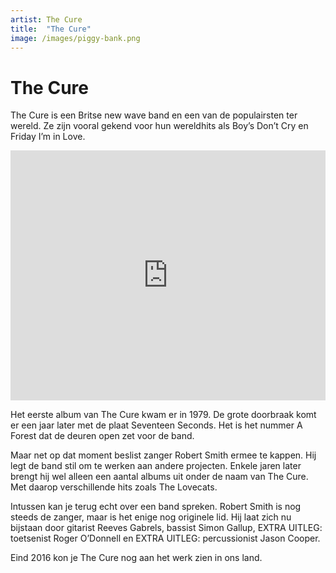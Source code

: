 ```yaml
---
artist: The Cure
title:  "The Cure"
image: /images/piggy-bank.png
---
```


# The Cure

<span class="lead">The Cure is een Britse new wave band en een van de populairsten ter wereld. Ze zijn vooral gekend voor hun wereldhits als Boy’s Don’t Cry en Friday I’m in Love.</span>

<iframe width="100%" height="400" src="https://www.youtube.com/embed/UmFFTkjs-O0" frameborder="0" allowfullscreen></iframe>

Het eerste album van <span class="engels">The Cure</span> kwam er in 1979. De grote doorbraak komt er een jaar later met de plaat <span class="engels">Seventeen Seconds</span>. Het is het nummer <span class="engels">A Forest</span> dat de deuren open zet voor de band. Maar net op dat moment beslist zanger Robert Smith ermee te kappen. Hij legt de band stil om te werken aan andere projecten. Enkele jaren later brengt hij wel alleen een aantal albums uit onder de naam van <span class="engels">The Cure</span>. Met daarop verschillende hits zoals <span class="engels">The Lovecats</span>. Intussen kan je terug echt over een band spreken. Robert Smith is nog steeds de zanger, maar is het enige nog originele lid. Hij laat zich nu bijstaan door gitarist Reeves Gabrels, bassist Simon Gallup, EXTRA UITLEG: toetsenist Roger O’Donnell en EXTRA UITLEG: percussionist Jason Cooper.Eind 2016 kon je <span class="engels">The Cure</span> nog aan het werk zien in ons land. 